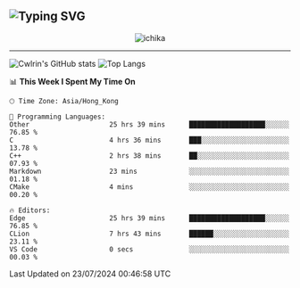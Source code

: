 ![Typing SVG](https://readme-typing-svg.demolab.com?font=Jost&size=24&pause=1000&color=7799EE&vCenter=true&multiline=true&random=false&width=435&height=100&lines=Hi+there;I'm+Sakurakouji+Nanaha;You+can+also+tell+me+Cwlrin%E2%98%86)
---
<p align="center">
  <img src="https://image.cwlrin.wiki/images/2024/06/17/Happy-Birthday2023---.png" alt="ichika" border="0" />
</p>

---
![Cwlrin's GitHub stats](https://github-readme-stats.vercel.app/api?username=cwlrin&show_icons=true&theme=buefy)
![Top Langs](https://github-readme-stats.vercel.app/api/top-langs/?username=cwlrin&layout=compact&hide=html,css)

<!--START_SECTION:waka-->
📊 **This Week I Spent My Time On** 

```text
🕑︎ Time Zone: Asia/Hong_Kong

💬 Programming Languages: 
Other                    25 hrs 39 mins      ███████████████████░░░░░░   76.85 % 
C                        4 hrs 36 mins       ███░░░░░░░░░░░░░░░░░░░░░░   13.78 % 
C++                      2 hrs 38 mins       ██░░░░░░░░░░░░░░░░░░░░░░░   07.93 % 
Markdown                 23 mins             ░░░░░░░░░░░░░░░░░░░░░░░░░   01.18 % 
CMake                    4 mins              ░░░░░░░░░░░░░░░░░░░░░░░░░   00.20 % 

🔥 Editors: 
Edge                     25 hrs 39 mins      ███████████████████░░░░░░   76.85 % 
CLion                    7 hrs 43 mins       ██████░░░░░░░░░░░░░░░░░░░   23.11 % 
VS Code                  0 secs              ░░░░░░░░░░░░░░░░░░░░░░░░░   00.03 % 
```


 Last Updated on 23/07/2024 00:46:58 UTC
<!--END_SECTION:waka-->

